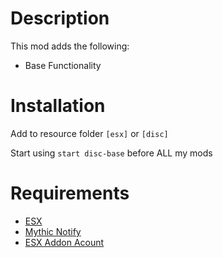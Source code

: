 # Description

This mod adds the following:

- Base Functionality

# Installation
Add to resource folder `[esx]` or `[disc]`

Start using `start disc-base` before ALL my mods

# Requirements
- [ESX](https://github.com/ESX-Org/es_extended)
- [Mythic Notify](https://github.com/mythicrp/mythic_notify)
- [ESX Addon Acount](https://github.com/ESX-Org/tqrp_addonaccount)
